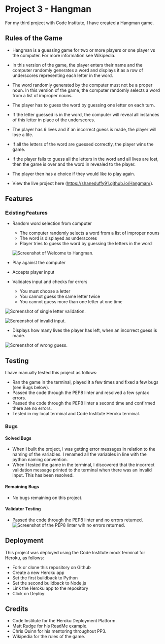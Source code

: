 # Project 3 - Hangman

For my third project with Code Institute, I have created a Hangman game.

## Rules of the Game
* Hangman is a guessing game for two or more players or one player vs the computer. For more information 
see Wikipedia.

* In this version of the game, the player enters their name and the computer randomly generates a word and 
displays it as a row of underscores representing each letter in the word.

* The word randomly generated by the computer must not be a proper noun. In this version of the 
game, the computer randomly selects a word from a list of improper nouns.

* The player has to guess the word by guessing one letter on each turn.

* If the letter guessed is in the word, the computer will reveal all instances of this letter in place of the underscores.

* The player has 6 lives and if an incorrect guess is made, the player will lose a life.

* If all the letters of the word are guessed correctly, the player wins the game.

* If the player fails to guess all the letters in the word and all lives are lost, then the game is over and the word in revealed to the player. 

* The player then has a choice if they would like to play again.

* View the live project here (https://shaneduffy91.github.io/Hangman/).

## Features
### Existing Features

* Random word selection from computer
    - The computer randomly selects a word from a list of improper nouns
    - The word is displayed as underscores 
    - Player tries to guess the word by guessing the letters in the word 

    ![Screenshot of Welcome to Hangman.](https://github.com/shaneduffy91/Hangman/blob/main/welcomeToHangman.png)

* Play against the computer
* Accepts player input
* Validates input and checks for errors
    - You must choose a letter
    - You cannot guess the same letter twice
    - You cannot guess more than one letter at one time

![Screenshot of single letter validation.](https://github.com/shaneduffy91/Hangman/blob/main/singleLetter.png)

![Screenshot of invalid input.](https://github.com/shaneduffy91/Hangman/blob/main/invalidInput.png)

* Displays how many lives the player has left, when an incorrect guess is made.

![Screenshot of wrong guess.](https://github.com/shaneduffy91/Hangman/blob/main/wrongGuess.png)

## Testing
I have manually tested this project as follows:

* Ran the game in the terminal, played it a few times and fixed a few bugs (see Bugs below).
* Passed the code through the PEP8 linter and resolved a few syntax errors.
* Passed the code through the PEP8 linter a second time and confirmed there are no errors.
* Tested in my local terminal and Code Institute Heroku terminal.


### Bugs
#### Solved Bugs

* When I built the project, I was getting error messages in relation to the naming of the variables.
I renamed all the variables in line with the python naming convention.
* When I tested the game in the terminal, I discovered that the incorrect validation message printed to the terminal when there was an invalid input. This has been resolved.

#### Remaining Bugs

* No bugs remaining on this project.

#### Validator Testing

* Passed the code through the PEP8 linter and no errors returned.
![Screenshot of the PEP8 linter wih no errors returned.](https://github.com/shaneduffy91/Hangman/blob/main/PP3-linter.png)

## Deployment
This project was deployed using the Code Institute mock terminal for Heroku, as follows:

* Fork or clone this repository on Github
* Create a new Heroku app
* Set the first buildback to Python
* Set the second buildback to Node.js
* Link the Heroku app to the repository
* Click on Deploy

## Credits

* Code Institute for the Heroku Deployment Platform.
* Matt Rudge for his ReadMe example.
* Chris Quinn for his mentoring throughout PP3.
* Wikipedia for the rules of the game.

